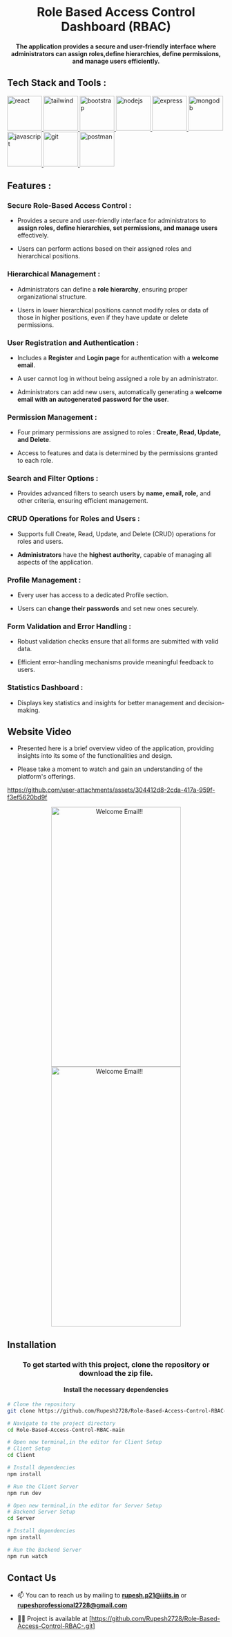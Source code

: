 <h1 align="center">Role Based Access Control Dashboard (RBAC)</h1>
<h4 align="center">The application provides a secure and user-friendly interface where administrators can assign roles,define hierarchies, define permissions, and manage users efficiently.</h4>



<h2 align="left">Tech Stack and Tools :</h2>

<a href="https://reactjs.org/" target="_blank" rel="noreferrer"> <img src="https://raw.githubusercontent.com/devicons/devicon/master/icons/react/react-original-wordmark.svg" alt="react" width="80" height="80"/> </a>
<a href="https://tailwindcss.com/" target="_blank" rel="noreferrer"> <img src="https://www.vectorlogo.zone/logos/tailwindcss/tailwindcss-icon.svg" alt="tailwind" width="80" height="80"/> </a>
<a href="https://mui.com/" target="_blank" rel="noreferrer"> <img src="https://cdn.worldvectorlogo.com/logos/material-ui-1.svg" alt="bootstrap" width="80" height="80"/> </a>
<a href="https://nodejs.org" target="_blank" rel="noreferrer"> <img src="https://raw.githubusercontent.com/devicons/devicon/master/icons/nodejs/nodejs-original-wordmark.svg" alt="nodejs" width="80" height="80"/> </a>
<a href="https://expressjs.com" target="_blank" rel="noreferrer"> <img src="https://raw.githubusercontent.com/devicons/devicon/master/icons/express/express-original-wordmark.svg" alt="express" width="80" height="80"/> </a>
<a href="https://www.mongodb.com/" target="_blank" rel="noreferrer"> <img src="https://raw.githubusercontent.com/devicons/devicon/master/icons/mongodb/mongodb-original-wordmark.svg" alt="mongodb" width="80" height="80"/> </a>
<a href="https://developer.mozilla.org/en-US/docs/Web/JavaScript" target="_blank" rel="noreferrer"> <img src="https://raw.githubusercontent.com/devicons/devicon/master/icons/javascript/javascript-original.svg" alt="javascript" width="80" height="80"/> </a>
<a href="https://git-scm.com/" target="_blank" rel="noreferrer"> <img src="https://www.vectorlogo.zone/logos/git-scm/git-scm-icon.svg" alt="git" width="80" height="80"/> </a>
<a href="https://postman.com" target="_blank" rel="noreferrer"> <img src="https://www.vectorlogo.zone/logos/getpostman/getpostman-icon.svg" alt="postman" width="80" height="80"/> </a>



<h2 align="left">Features :</h2>


<h3 align="left">Secure Role-Based Access Control : </h3> 

- Provides a secure and user-friendly interface for administrators to **assign roles, define hierarchies, set permissions, and manage users** effectively.

- Users can perform actions based on their assigned roles and hierarchical positions.


<h3 align="left">Hierarchical Management : </h3>

- Administrators can define a **role hierarchy**, ensuring proper organizational structure.

- Users in lower hierarchical positions cannot modify roles or data of those in higher positions, even if they have update or delete permissions.


<h3 align="left">User Registration and Authentication :</h3>

- Includes a **Register** and **Login page** for authentication with a **welcome email**.

- A user cannot log in without being assigned a role by an administrator.
  
- Administrators can add new users, automatically generating a **welcome email with an autogenerated password for the user**.


<h3 align="left">Permission Management :</h3>

- Four primary permissions are assigned to roles : **Create, Read, Update, and Delete**.

- Access to features and data is determined by the permissions granted to each role.

  
<h3 align="left">Search and Filter Options :</h3>

- Provides advanced filters to search users by **name, email, role,** and other criteria, ensuring efficient management.

  

<h3 align="left">CRUD Operations for Roles and Users :</h3>

- Supports full Create, Read, Update, and Delete (CRUD) operations for roles and users.

- **Administrators** have the **highest authority**, capable of managing all aspects of the application.

 
<h3 align="left">Profile Management :</h3>

- Every user has access to a dedicated Profile section.

- Users can **change their passwords** and set new ones securely.


<h3 align="left">Form Validation and Error Handling :</h3>

- Robust validation checks ensure that all forms are submitted with valid data.

- Efficient error-handling mechanisms provide meaningful feedback to users.
  

<h3 align="left">Statistics Dashboard :</h3>

- Displays key statistics and insights for better management and decision-making.

  
<h2 align="left">Website Video</h2>

- Presented here is a brief overview video of the application, providing insights into its some of the functionalities and design.

- Please take a moment to watch and gain an understanding of the platform's offerings.


https://github.com/user-attachments/assets/304412d8-2cda-417a-959f-f3ef5620bd9f

<p align="center">
  <img src="./Client/public/Welcome_email.png" width="300" height="600" alt="Welcome Email!!"/>
  <img src="./Client/public/Welcome_email2.png" width="300" height="600" alt="Welcome Email!!"/>
</p>


<h2 align="left">Installation</h2>
<h3 align="center">To get started with this project, clone the repository or download the zip file.</h3>
<h4 align="center">Install the necessary dependencies</h4>

```bash
# Clone the repository
git clone https://github.com/Rupesh2728/Role-Based-Access-Control-RBAC-.git

# Navigate to the project directory
cd Role-Based-Access-Control-RBAC-main

# Open new terminal,in the editor for Client Setup
# Client Setup
cd Client

# Install dependencies
npm install

# Run the Client Server
npm run dev

# Open new terminal,in the editor for Server Setup
# Backend Server Setup
cd Server

# Install dependencies
npm install

# Run the Backend Server
npm run watch
```


<h2 align="left">Contact Us</h2>

- 📫 You can to reach us by mailing to **rupesh.p21@iiits.in** or **rupeshprofessional2728@gmail.com**

- 👨‍💻 Project is available at [https://github.com/Rupesh2728/Role-Based-Access-Control-RBAC-.git]
  




